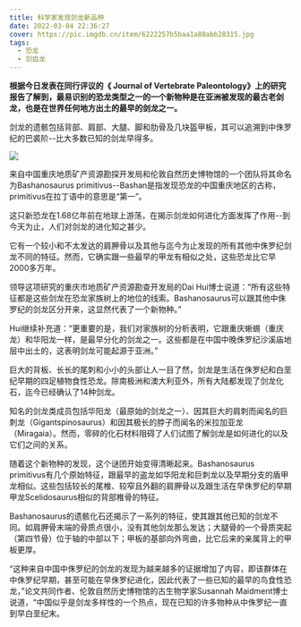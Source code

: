 ```yaml
---
title: 科学家发现剑龙新品种
date: 2022-03-04 22:36:27
cover: https://pic.imgdb.cn/item/6222257b5baa1a80abb28315.jpg
tags:
  - 恐龙
  - 剑齿龙
---
```


**根据今日发表在同行评议的《 Journal of Vertebrate Paleontology》上的研究报告了解到，最易识别的恐龙类型之一的一个新物种是在亚洲被发现的最古老剑龙，也是在世界任何地方出土的最早的剑龙之一。**

剑龙的遗骸包括背部、肩部、大腿、脚和肋骨及几块盔甲板，其可以追溯到中侏罗纪的巴裘阶--比大多数已知的剑龙早得多。

![](https://pic.imgdb.cn/item/6222257b5baa1a80abb28315.jpg)

来自中国重庆地质矿产资源勘探开发局和伦敦自然历史博物馆的一个团队将其命名为Bashanosaurus primitivus--Bashan是指发现恐龙的中国重庆地区的古称，primitivus在拉丁语中的意思是“第一”。

这只新恐龙在1.68亿年前在地球上游荡，在揭示剑龙如何进化方面发挥了作用--到今天为止，人们对剑龙的进化知之甚少。

它有一个较小和不太发达的肩胛骨以及其他与迄今为止发现的所有其他中侏罗纪剑龙不同的特征。然而，它确实跟一些最早的甲龙有相似之处，这些恐龙比它早2000多万年。

领导这项研究的重庆市地质矿产资源勘查开发局的Dai Hui博士说道：“所有这些特征都是这些剑龙在恐龙家族树上的地位的线索。Bashanosaurus可以跟其他中侏罗纪的剑龙区分开来，这显然代表了一个新物种。”

Hui继续补充道：“更重要的是，我们对家族树的分析表明，它跟重庆蜥蜴（重庆龙）和华阳龙一样，是最早分化的剑龙之一。这些都是在中国中晚侏罗纪沙溪庙地层中出土的，这表明剑龙可能起源于亚洲。”

巨大的背板、长长的尾刺和小小的头部让人一目了然，剑龙是生活在侏罗纪和白垩纪早期的四足植物食性恐龙。除南极洲和澳大利亚外，所有大陆都发现了剑龙化石，迄今已经确认了14种剑龙。

知名的剑龙类成员包括华阳龙（最原始的剑龙之一）、因其巨大的肩刺而闻名的巨刺龙（Gigantspinosaurus）和因其极长的脖子而闻名的米拉加亚龙（Miragaia）。然而，零碎的化石材料阻碍了人们试图了解剑龙是如何进化的以及它们之间的关系。

随着这个新物种的发现，这个谜团开始变得清晰起来。Bashanosaurus primitivus有几个原始特征，跟最早的盗龙如华阳龙和巨刺龙以及早期分支的盾甲龙相似。这些包括较长的尾椎、较窄且外翻的肩胛骨以及跟生活在早侏罗纪的早期甲龙Scelidosaurus相似的背部椎骨的特征。

Bashanosaurus的遗骸化石还揭示了一系列的特征，使其跟其他已知的剑龙不同。如肩胛骨末端的骨质点很小，没有其他剑龙那么发达；大腿骨的一个骨质突起（第四节骨）位于轴的中部以下；甲板的基部向外弯曲，比它后来的亲属背上的甲板更厚。

“这种来自中国中侏罗纪的剑龙的发现为越来越多的证据增加了内容，即该群体在中侏罗纪早期，甚至可能在早侏罗纪进化，因此代表了一些已知的最早的鸟食性恐龙，”论文共同作者、伦敦自然历史博物馆的古生物学家Susannah Maidment博士说道，“中国似乎是剑龙多样性的一个热点，现在已知的许多物种从中侏罗纪一直到早白垩纪末。


